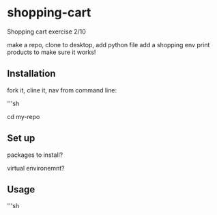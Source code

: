 # shopping-cart
Shopping cart exercise 2/10

make a repo, clone to desktop, add python file
add a shopping env 
print products to make sure it works!


## Installation

fork it, cline it, nav from command line:

'''sh

cd my-repo



## Set up

packages to install?

virtual environemnt?


## Usage

'''sh